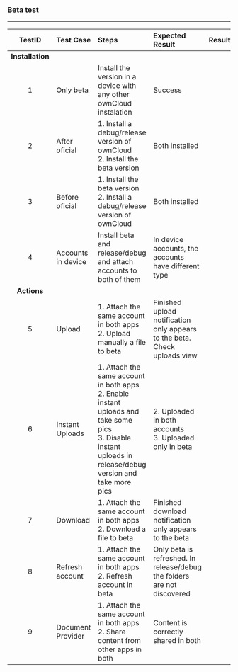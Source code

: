 ###  Beta test 


---

 
| TestID | Test Case | Steps | Expected Result | Result | Related Comment |
| :---: | :-------- | :---- | :-------------- | :----: | :-------------- |
|**Installation**||||||
| 1 | Only beta | Install the version in a device with any other ownCloud instalation | Success |  |  |
| 2 | After oficial | 1. Install a debug/release version of ownCloud<br>2. Install the beta version | Both installed |  |  |
| 3 | Before oficial | 1. Install the beta version<br>2. Install a debug/release version of ownCloud| Both installed |  |  |
| 4 | Accounts in device | Install beta and release/debug and attach accounts to both of them| In device accounts, the accounts have different type |  |  |
|**Actions**||||||
| 5 | Upload | 1. Attach the same account in both apps<br>2. Upload manually a file to beta | Finished upload notification only appears to the beta. Check uploads view|  |  |
| 6 | Instant Uploads | 1. Attach the same account in both apps<br>2. Enable instant uploads and take some pics<br>3. Disable instant uploads in release/debug version and take more pics| 2. Uploaded in both accounts<br>3. Uploaded only in beta |  |  |
| 7 | Download | 1. Attach the same account in both apps<br>2. Download a file to beta | Finished download notification only appears to the beta|  |  |
| 8 | Refresh account | 1. Attach the same account in both apps<br>2. Refresh account in beta | Only beta is refreshed. In release/debug the folders are not discovered |  |  |
| 9 | Document Provider | 1. Attach the same account in both apps<br>2. Share content from other apps in both| Content is correctly shared in both |  |  |
